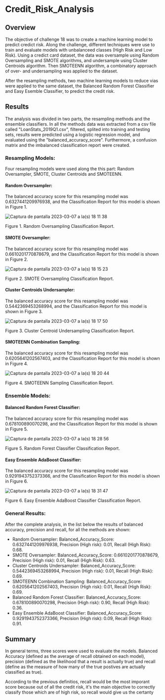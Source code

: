 # Credit_Risk_Analysis
## Overview
The objective of challenge 18 was to create a machine learning model to predict credict risk. Along the challenge, different techniques were use to train and evaluate models with unbalanceed classes (High Risk and Low Risk). Using a credict card dataset, the data was oversample using Random Oversampling and SMOTE algorithms, and undersample using Cluster Centroids algorithm. Then SMOTEENN algorithm, a combinatory approach of over- and undersampling was applied to the dataset.

After the resampling methods, two machine learning models to reduce vias were applied to the same dataset, the Balanced Random Forest Classifier and Easy Esemble Classifier, to predict the credit risk.

## Results
The analysis was divided in two parts, the resampling methods and the ensemble classifiers. In all the methods data was extracted from a csv file called "LoanStats_2019Q1.csv", filtered, splited into training and testing sets, results were predicted using a logistic regression model, and evaluated using the "balanced_accuracy_score". Furthermore, a confusion matrix and the imbalanced classification report  were created.

### Resampling Models:
Four resampling models were used along the this part: Random Oversampler, SMOTE, Cluster Centroids and SMOTEENN. 

#### Random Oversampler:
The balanced accuracy score for this resampling model was 0.6327441209976938, and the Classification Report for this model is shown in Figure 1.

![Captura de pantalla 2023-03-07 a la(s) 18 11 38](https://user-images.githubusercontent.com/93279134/223585283-f636a39a-25c1-4e42-a341-0fd724a96154.png)

Figure 1.  Random Oversampling Classification Report.

#### SMOTE Oversampler:

The balanced accuracy score for this resampling model was 0.6610201770878679, and the Classification Report for this model is shown in Figure 2.

![Captura de pantalla 2023-03-07 a la(s) 18 15 23](https://user-images.githubusercontent.com/93279134/223585797-c0e42445-1632-42ed-9536-8e1204649c93.png)

Figure 2. SMOTE Oversampling Classification Report.

#### Cluster Centroids Undersampler:

The balanced accuracy score for this resampling model was 0.5442369453268994, and the Classification Report for this model is shown in Figure 3.

![Captura de pantalla 2023-03-07 a la(s) 18 17 50](https://user-images.githubusercontent.com/93279134/223586117-d6ed6599-d2a8-492a-9a11-10a8f4146357.png)

Figure 3. Cluster Centroid Undersampling Classification Report.

#### SMOTEENN Combination Sampling:

The balanced accuracy score for this resampling model was 0.6205641202567403, and the Classification Report for this model is shown in Figure 4.

![Captura de pantalla 2023-03-07 a la(s) 18 20 44](https://user-images.githubusercontent.com/93279134/223586492-d5a39fc5-13cc-4ecb-84a3-24219eac664b.png)

Figure 4. SMOTEENN Sampling Classification Report.

### Ensemble Models:

#### Balanced Random Forest Classifier:

The balanced accuracy score for this resampling model was 0.678100890070298, and the Classification Report for this model is shown in Figure 5.

![Captura de pantalla 2023-03-07 a la(s) 18 28 56](https://user-images.githubusercontent.com/93279134/223587641-1a0e64f7-0ebd-4eff-8d13-af6f04bea9e3.png)

Figure 5. Random Forest Classifier Classification Report.

#### Easy Ensemble AdaBoost Classifier:

The balanced accuracy score for this resampling model was 0.9291943752373366, and the Classification Report for this model is shown in Figure 6.

![Captura de pantalla 2023-03-07 a la(s) 18 31 47](https://user-images.githubusercontent.com/93279134/223588008-ba26c975-cffd-434d-add6-443bdaceb0ef.png)

Figure 6. Easy Ensemble AdaBoost Classifier Classification Report.

### General Results:

After the complete analysis, in the list below the results of balanced accuracy, precision and recall, for all the methods are shown:

- Random Oversampler: Balanced_Accuracy_Score: 0.6327441209976938, Precision (High risk): 0.01, Recall (High Risk): 0.68.
- SMOTE Oversampler: Balanced_Accuracy_Score: 0.6610201770878679, Precision (High risk): 0.01, Recall (High Risk): 0.63.
- Cluster Centroids Undersampler: Balanced_Accuracy_Score: 0.5442369453268994, Precision (High risk): 0.01, Recall (High Risk): 0.69.
- SMOTEENN Combination Sampling: Balanced_Accuracy_Score: 0.6205641202567403, Precision (High risk): 0.01, Recall (High Risk): 0.69.
- Balanced Random Forest Classifier: Balanced_Accuracy_Score: 0.678100890070298, Precision (High risk): 0.90, Recall (High Risk): 0.36.
- Easy Ensemble AdaBoost Classifier: Balanced_Accuracy_Score: 0.9291943752373366, Precision (High risk): 0.09, Recall (High Risk): 0.91.

## Summary
In general terms, three scores were used to evaluate the models. Balanced Accuracy (defined as the average of recall obtained on each model), precision (defined as the likelihood that a result is actually true) and recall (define as the measure of how many of the true postives are actually classified as true). 

According to the previous definitios, recall would be the most imporant score because out of all the credit risk, it's the main objective to correctly classify those which are of high risk, so recall would give us the certanty 
